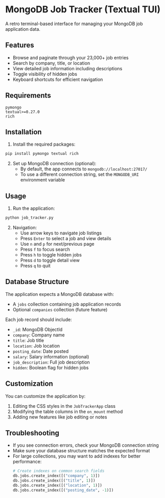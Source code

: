 # MongoDB Job Tracker (Textual TUI)

A retro terminal-based interface for managing your MongoDB job application data.

## Features

- Browse and paginate through your 23,000+ job entries
- Search by company, title, or location
- View detailed job information including descriptions
- Toggle visibility of hidden jobs
- Keyboard shortcuts for efficient navigation

## Requirements

```
pymongo
textual>=0.27.0
rich
```

## Installation

1. Install the required packages:

```bash
pip install pymongo textual rich
```

2. Set up MongoDB connection (optional):
   - By default, the app connects to `mongodb://localhost:27017/`
   - To use a different connection string, set the `MONGODB_URI` environment variable

## Usage

1. Run the application:

```bash
python job_tracker.py
```

2. Navigation:
   - Use arrow keys to navigate job listings
   - Press `Enter` to select a job and view details
   - Use `n` and `p` for next/previous page
   - Press `f` to focus search
   - Press `h` to toggle hidden jobs
   - Press `d` to toggle detail view
   - Press `q` to quit

## Database Structure

The application expects a MongoDB database with:

- A `jobs` collection containing job application records
- Optional `companies` collection (future feature)

Each job record should include:
- `_id`: MongoDB ObjectId
- `company`: Company name
- `title`: Job title
- `location`: Job location
- `posting_date`: Date posted
- `salary`: Salary information (optional)
- `job_description`: Full job description
- `hidden`: Boolean flag for hidden jobs

## Customization

You can customize the application by:

1. Editing the CSS styles in the `JobTrackerApp` class
2. Modifying the table columns in the `on_mount` method
3. Adding new features like job editing or notes

## Troubleshooting

- If you see connection errors, check your MongoDB connection string
- Make sure your database structure matches the expected format
- For large collections, you may want to add indexes for better performance:
  ```python
  # Create indexes on common search fields
  db.jobs.create_index([("company", 1)])
  db.jobs.create_index([("title", 1)])
  db.jobs.create_index([("location", 1)])
  db.jobs.create_index([("posting_date", -1)])
  ```